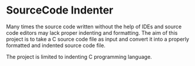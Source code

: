 # SourceCode Indenter

Many times the source code written without the help of IDEs and source code editors may lack proper indenting and formatting.
The aim of this project is to take a C source code file as input and convert it into a properly formatted and indented source 
code file.

The project is limited to indenting C programming language.